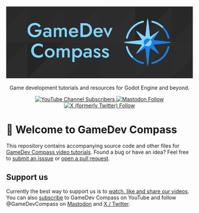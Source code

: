 
<p align="center">
  <a href="https://www.youtube.com/@GameDevCompass">
    <img alt="GameDev Compass banner" src="./.github/assets/main_banner.png">
  </a>
</p>

<p align="center">
  Game development tutorials and resources for Godot Engine and beyond.
</p>

<p align="center">
  <a href="https://www.youtube.com/@GameDevCompass">
    <img alt="YouTube Channel Subscribers" src="https://img.shields.io/youtube/channel/subscribers/UCeYS4gXkfH0C4-CkpaWylAw?style=social">
  </a>
  <a href="https://mastodon.gamedev.place/@GameDevCompass">
    <img alt="Mastodon Follow" src="https://img.shields.io/mastodon/follow/111250340537728809?domain=https%3A%2F%2Fmastodon.gamedev.place">
  </a>
  <a href="https://twitter.com/GameDevCompass">
    <img alt="X (formerly Twitter) Follow" src="https://img.shields.io/twitter/follow/GameDevCompass">
  </a>
</p>

# 🧭 Welcome to GameDev Compass
This repository contains accompanying source code and other files for [GameDev
Compass video tutorials](https://www.youtube.com/@GameDevCompass/videos). Found
a bug or have an idea? Feel free to [submit an isssue](https://github.com/Reun-Media/gamedev-compass/issues)
or [open a pull request](https://github.com/Reun-Media/gamedev-compass/pulls).

## Support us
Currently the best way to support us is to [watch, like and share our videos](https://www.youtube.com/@GameDevCompass/videos).  
You can also [subscribe](https://www.youtube.com/@GameDevCompass?sub_confirmation=1) to GameDev Compass on YouTube and follow @GameDevCompass on [Mastodon](https://mastodon.gamedev.place/@GameDevCompass) and [X / Twitter](https://twitter.com/GameDevCompass).
